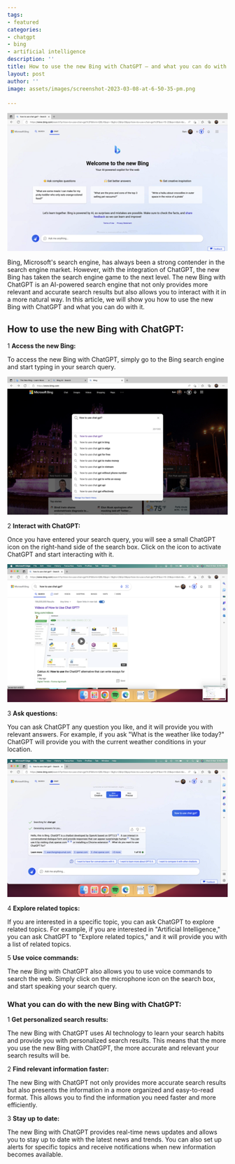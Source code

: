 ```yaml
---
tags:
- featured
categories:
- chatgpt
- bing
- artificial intelligence
description: ''
title: How to use the new Bing with ChatGPT — and what you can do with it
layout: post
author: ''
image: assets/images/screenshot-2023-03-08-at-6-50-35-pm.png

---
```

![chatgpt](/assets/images/screenshot-2023-03-08-at-6-50-35-pm.png "bing and chatgpt")

Bing, Microsoft's search engine, has always been a strong contender in the search engine market. However, with the integration of ChatGPT, the new Bing has taken the search engine game to the next level. The new Bing with ChatGPT is an AI-powered search engine that not only provides more relevant and accurate search results but also allows you to interact with it in a more natural way. In this article, we will show you how to use the new Bing with ChatGPT and what you can do with it.

## How to use the new Bing with ChatGPT:

1  **Access the new Bing:**

To access the new Bing with ChatGPT, simply go to the Bing search engine and start typing in your search query.

![bing search](/assets/images/screenshot-2023-03-08-at-6-48-19-pm.png "bing search")

2  **Interact with ChatGPT:**

Once you have entered your search query, you will see a small ChatGPT icon on the right-hand side of the search box. Click on the icon to activate ChatGPT and start interacting with it.

![](/assets/images/screenshot-2023-03-08-at-6-49-03-pm.png)

3  **Ask questions:**

You can ask ChatGPT any question you like, and it will provide you with relevant answers. For example, if you ask "What is the weather like today?" ChatGPT will provide you with the current weather conditions in your location.

![](/assets/images/screenshot-2023-03-08-at-6-49-28-pm.png)

4  **Explore related topics:**

If you are interested in a specific topic, you can ask ChatGPT to explore related topics. For example, if you are interested in "Artificial Intelligence," you can ask ChatGPT to "Explore related topics," and it will provide you with a list of related topics.

5 **Use voice commands:**

The new Bing with ChatGPT also allows you to use voice commands to search the web. Simply click on the microphone icon on the search box, and start speaking your search query.

### What you can do with the new Bing with ChatGPT:

1  **Get personalized search results:**

The new Bing with ChatGPT uses AI technology to learn your search habits and provide you with personalized search results. This means that the more you use the new Bing with ChatGPT, the more accurate and relevant your search results will be.

2  **Find relevant information faster:**

The new Bing with ChatGPT not only provides more accurate search results but also presents the information in a more organized and easy-to-read format. This allows you to find the information you need faster and more efficiently.

3  **Stay up to date:**

The new Bing with ChatGPT provides real-time news updates and allows you to stay up to date with the latest news and trends. You can also set up alerts for specific topics and receive notifications when new information becomes available.
